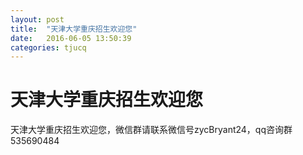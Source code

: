 ```yaml
---
layout: post
title:  "天津大学重庆招生欢迎您"
date:   2016-06-05 13:50:39
categories: tjucq
---
```

# 天津大学重庆招生欢迎您
天津大学重庆招生欢迎您，微信群请联系微信号zycBryant24，qq咨询群535690484
